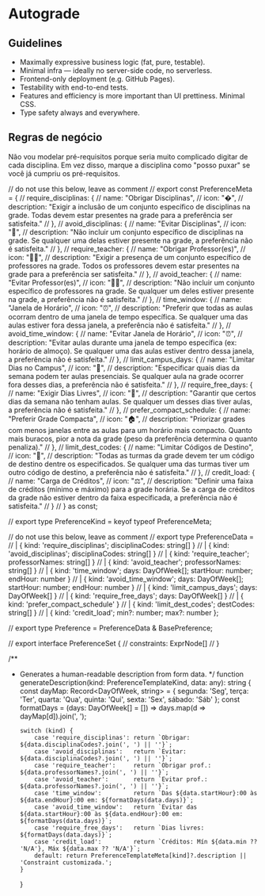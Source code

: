 # Autograde

## Guidelines

- Maximally expressive business logic (fat, pure, testable).
- Minimal infra — ideally no server-side code, no serverless.
- Frontend-only deployment (e.g. GitHub Pages).
- Testability with end-to-end tests.
- Features and efficiency is more important than UI prettiness. Minimal CSS.
- Type safety always and everywhere.

## Regras de negócio

Não vou modelar pré-requisitos porque seria muito complicado digitar de cada disciplina. Em vez disso, marque a disciplina como "posso puxar" se você já cumpriu os pré-requisitos.

// do not use this below, leave as comment
// export const PreferenceMeta = {
// require_disciplinas: {
// name: "Obrigar Disciplinas",
// icon: "�",
// description: "Exigir a inclusão de um conjunto específico de disciplinas na grade. Todas devem estar presentes na grade para a preferência ser satisfeita."
// },
// avoid_disciplinas: {
// name: "Evitar Disciplinas",
// icon: "🚫",
// description: "Não incluir um conjunto específico de disciplinas na grade. Se qualquer uma delas estiver presente na grade, a preferência não é satisfeita."
// },
// require_teacher: {
// name: "Obrigar Professor(es)",
// icon: "👨‍🏫",
// description: "Exigir a presença de um conjunto específico de professores na grade. Todos os professores devem estar presentes na grade para a preferência ser satisfeita."
// },
// avoid_teacher: {
// name: "Evitar Professor(es)",
// icon: "👨‍🏫",
// description: "Não incluir um conjunto específico de professores na grade. Se qualquer um deles estiver presente na grade, a preferência não é satisfeita."
// },
// time_window: {
// name: "Janela de Horário",
// icon: "⏰",
// description: "Preferir que todas as aulas ocorram dentro de uma janela de tempo específica. Se qualquer uma das aulas estiver fora dessa janela, a preferência não é satisfeita."
// },
// avoid_time_window: {
// name: "Evitar Janela de Horário",
// icon: "⏰",
// description: "Evitar aulas durante uma janela de tempo específica (ex: horário de almoço). Se qualquer uma das aulas estiver dentro dessa janela, a preferência não é satisfeita."
// },
// limit_campus_days: {
// name: "Limitar Dias no Campus",
// icon: "📅",
// description: "Especificar quais dias da semana podem ter aulas presenciais. Se qualquer aula na grade ocorrer fora desses dias, a preferência não é satisfeita."
// },
// require_free_days: {
// name: "Exigir Dias Livres",
// icon: "📅",
// description: "Garantir que certos dias da semana não tenham aulas. Se qualquer um desses dias tiver aulas, a preferência não é satisfeita."
// },
// prefer_compact_schedule: {
// name: "Preferir Grade Compacta",
// icon: "🏠",
// description: "Priorizar grades com menos janelas entre as aulas para um horário mais compacto. Quanto mais buracos, pior a nota da grade (peso da preferência determina o quanto penaliza)."
// },
// limit_dest_codes: {
// name: "Limitar Códigos de Destino",
// icon: "🎯",
// description: "Todas as turmas da grade devem ter um código de destino dentre os especificados. Se qualquer uma das turmas tiver um outro código de destino, a preferência não é satisfeita."
// },
// credit_load: {
// name: "Carga de Créditos",
// icon: "⚖️",
// description: "Definir uma faixa de créditos (mínimo e máximo) para a grade horária. Se a carga de créditos da grade não estiver dentro da faixa especificada, a preferência não é satisfeita."
// }
// } as const;

// export type PreferenceKind = keyof typeof PreferenceMeta;

// do not use this below, leave as comment
// export type PreferenceData =
// | { kind: 'require_disciplinas'; disciplinaCodes: string[] }
// | { kind: 'avoid_disciplinas'; disciplinaCodes: string[] }
// | { kind: 'require_teacher'; professorNames: string[] }
// | { kind: 'avoid_teacher'; professorNames: string[] }
// | { kind: 'time_window'; days: DayOfWeek[]; startHour: number; endHour: number }
// | { kind: 'avoid_time_window'; days: DayOfWeek[]; startHour: number; endHour: number }
// | { kind: 'limit_campus_days'; days: DayOfWeek[] }
// | { kind: 'require_free_days'; days: DayOfWeek[] }
// | { kind: 'prefer_compact_schedule' }
// | { kind: 'limit_dest_codes'; destCodes: string[] }
// | { kind: 'credit_load'; min?: number; max?: number };

// export type Preference = PreferenceData & BasePreference;

// export interface PreferenceSet {
// constraints: ExprNode[]
// }

/\*\*

- Generates a human-readable description from form data.
  \*/
  function generateDescription(kind: PreferenceTemplateKind, data: any): string {
  const dayMap: Record<DayOfWeek, string> = { segunda: 'Seg', terça: 'Ter', quarta: 'Qua', quinta: 'Qui', sexta: 'Sex', sábado: 'Sáb' };
  const formatDays = (days: DayOfWeek[] = []) => days.map(d => dayMap[d]).join(', ');

      switch (kind) {
          case 'require_disciplinas': return `Obrigar: ${data.disciplinaCodes?.join(', ') || ''}`;
          case 'avoid_disciplinas':   return `Evitar: ${data.disciplinaCodes?.join(', ') || ''}`;
          case 'require_teacher':     return `Obrigar prof.: ${data.professorNames?.join(', ') || ''}`;
          case 'avoid_teacher':       return `Evitar prof.: ${data.professorNames?.join(', ') || ''}`;
          case 'time_window':         return `Das ${data.startHour}:00 às ${data.endHour}:00 em: ${formatDays(data.days)}`;
          case 'avoid_time_window':   return `Evitar das ${data.startHour}:00 às ${data.endHour}:00 em: ${formatDays(data.days)}`;
          case 'require_free_days':   return `Dias livres: ${formatDays(data.days)}`;
          case 'credit_load':         return `Créditos: Mín ${data.min ?? 'N/A'}, Máx ${data.max ?? 'N/A'}`;
          default: return PreferenceTemplateMeta[kind]?.description || 'Constraint customizada.';
      }

  }
